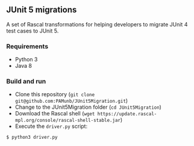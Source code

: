 ## JUnit 5 migrations

A set of Rascal transformations for helping
developers to migrate JUnit 4 test cases to JUnit 5.

### Requirements

   * Python 3
   * Java 8

### Build and run

   * Clone this repository (`git clone git@github.com:PAMunb/JUnit5Migration.git`)
   * Change to the JUnit5Migration folder (`cd JUnit5Migration`) 
   * Download the Rascal shell (`wget https://update.rascal-mpl.org/console/rascal-shell-stable.jar`)
   * Execute the `driver.py` script:

```shell
$ python3 driver.py 
```
